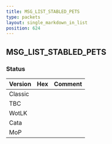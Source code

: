 ```yaml
---
title: MSG_LIST_STABLED_PETS
type: packets
layout: single_markdown_in_list
position: 624
---
```


## MSG_LIST_STABLED_PETS

### Status

Version | Hex | Comment
---------- | ---------- | ---------- 
Classic |  |  
TBC |  |  
WotLK |  |  
Cata |  |  
MoP |  |  